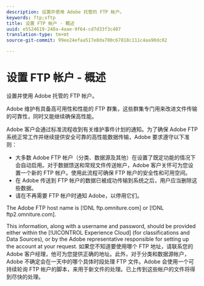 ```yaml
---
description: 设置并使用 Adobe 托管的 FTP 帐户。
keywords: ftp;sftp
title: 设置 FTP 帐户 - 概述
uuid: e5524619-248a-4aae-9f64-cd7d33f3c407
translation-type: tm+mt
source-git-commit: 99ee24efaa517e8da700c67818c111c4aa90dc02

---
```



# 设置 FTP 帐户 - 概述

设置并使用 Adobe 托管的 FTP 帐户。

Adobe 维护有具备高可用性和性能的 FTP 群集，这些群集专门用来改进文件传输的可靠性，同时又能继续确保高性能。

Adobe 客户会通过标准流程收到有关维护事件计划的通知。为了确保 Adobe FTP 系统正常工作并继续提供安全可靠的高性能数据传输，Adobe 要求遵守以下准则：

* 大多数 Adobe FTP 帐户（分类、数据源及其他）在设置了既定功能的情况下会自动启用。对于数据馈送和常规文件传送帐户，Adobe 客户关怀可为您设置一个新的 FTP 帐户。使用此流程可确保 FTP 帐户的安全性和可用空间。
* 在 Adobe 传送到 FTP 帐户的数据已被成功传输到系统之后，用户应当删除这些数据。
* 请在不再需要 FTP 帐户时通知 Adobe，以停用它们。

The Adobe FTP host name is [!DNL ftp.omniture.com] or [!DNL ftp2.omniture.com].

This information, along with a username and password, should be provided either within the [!UICONTROL Experience Cloud] (for classifications and Data Sources), or by the Adobe representative responsible for setting up the account at your request. 如果您不知道要使用哪个 FTP 地址，请联系您的 Adobe 客户经理，他可为您提供正确的地址。此外，对于分类和数据源帐户，Adobe 不确定会在一天中的哪个具体时段处理 FTP 文件。Adobe 会使用一个可持续轮询 FTP 帐户的脚本，来用于新文件的处理。已上传到这些帐户的文件将得到尽快的处理。
